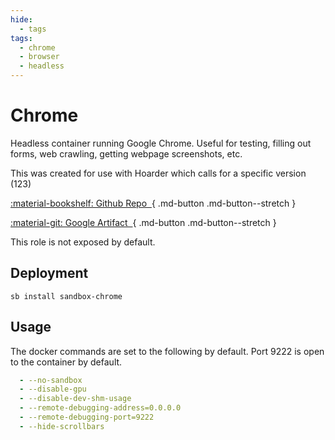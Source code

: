 ```yaml
---
hide:
  - tags
tags:
  - chrome
  - browser
  - headless
---
```


# Chrome

Headless container running Google Chrome. Useful for testing, filling out forms, web crawling, getting webpage screenshots, etc.

This was created for use with Hoarder which calls for a specific version (123)

<div class="grid sb-buttons" markdown data-search-exclude>

[:material-bookshelf: Github Repo&nbsp;&nbsp;](https://github.com/jlandure/alpine-chrome/blob/master/Dockerfile){ .md-button .md-button--stretch }

[:material-git: Google Artifact&nbsp;&nbsp;](https://console.cloud.google.com/artifacts/docker/zenika-hub/us/gcr.io/alpine-chrome/sha256:e38563d4475a3d791e986500a2e4125c9afd13798067138881cf770b1f6f3980){ .md-button .md-button--stretch }

</div>

This role is not exposed by default.

## Deployment

```shell
sb install sandbox-chrome
```

## Usage

The docker commands are set to the following by default. Port 9222 is open to the container by default.

```yaml
  - --no-sandbox
  - --disable-gpu
  - --disable-dev-shm-usage
  - --remote-debugging-address=0.0.0.0
  - --remote-debugging-port=9222
  - --hide-scrollbars
```
